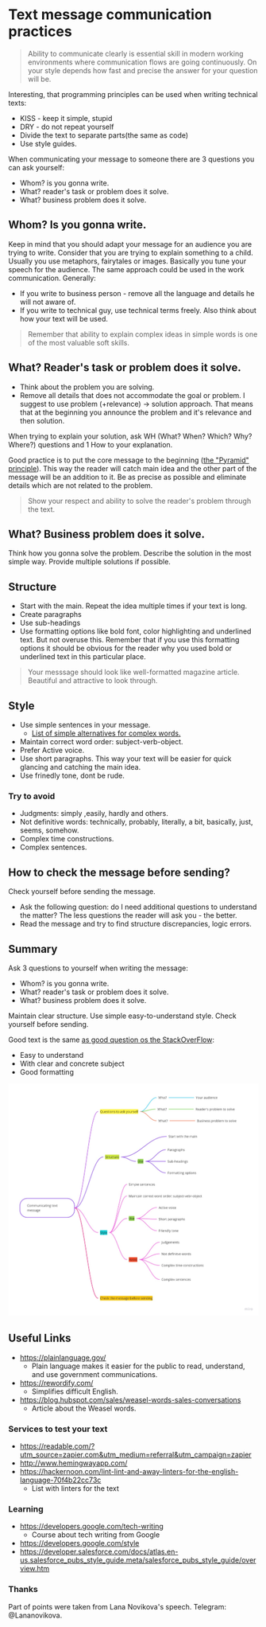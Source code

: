 # Text message communication practices

> Ability to communicate clearly is essential skill in modern working environments where communication flows are going continuously.
> On your style depends how fast and precise the answer for your question will be.

Interesting, that programming principles can be used when writing technical texts:
* KISS - keep it simple, stupid
* DRY - do not repeat yourself
* Divide the text to separate parts(the same as code)
* Use style guides.

When communicating your message to someone there are 3 questions you can ask yourself:
* Whom? is you gonna write.
* What? reader's task or problem does it solve.
* What? business problem does it solve.

## Whom? Is you gonna write. 
Keep in mind that you should adapt your message for an audience you are trying to write.
Consider that you are trying to explain something to a child. Usually you use metaphors, fairytales or images.
Basically you tune your speech for the audience. The same approach could be used in the work communication.
Generally:
 * If you write to business person - remove all the language and details he will not aware of.
 * If you write to technical guy, use technical terms freely.
Also think about how your text will be used.

> Remember that ability to explain complex ideas in simple words is one of the most valuable soft skills.

## What? Reader's task or problem does it solve.
* Think about the problem you are solving.
* Remove all details that does not accommodate the goal or problem. 
I suggest to use problem (+relevance) -> solution approach. That means that at the beginning you announce the problem and it's relevance and then solution.    

When trying to explain your solution, ask WH (What? When? Which? Why? Where?) questions and 1 How to your explanation.  

Good practice is to put the core message to the beginning ([the "Pyramid" principle](https://www.linkedin.com/pulse/pyramid-principle-explained-heba-abusedou)). This way the reader will catch main idea and the other part of the message will be an addition to it.
Be as precise as possible and eliminate details which are not related to the problem.

> Show your respect and ability to solve the reader's problem through the text.

## What? Business problem does it solve.
Think how you gonna solve the problem. Describe the solution in the most simple way. Provide multiple solutions if possible.

## Structure
* Start with the main. Repeat the idea multiple times if your text is long.
* Create paragraphs
* Use sub-headings
* Use formatting options like bold font, color highlighting and underlined text. But not overuse this. Remember that if you use this formatting options it should be obvious for the reader why you used bold or underlined text in this particular place.

> Your messsage should look like well-formatted magazine article. Beautiful and attractive to look through. 

## Style
* Use simple sentences in your message.
   * [List of simple alternatives for complex words.](https://plainlanguage.gov/guidelines/words/use-simple-words-phrases/)
* Maintain correct word order: subject-verb-object.
* Prefer Active voice.
* Use short paragraphs. This way your text will be easier for quick glancing and catching the main idea.
* Use frinedly tone, dont be rude.


### Try to avoid
* Judgments: simply ,easily, hardly and others.
* Not definitive words: technically, probably, literally, a bit, basically, just, seems, somehow.
* Complex time constructions.
* Complex sentences.

## How to check the message before sending?
Check yourself before sending the message.
* Ask the following question: do I need additional questions to understand the matter? The less questions the reader will ask you - the better.
* Read the message and try to find structure discrepancies, logic errors.

## Summary
Ask 3 questions to yourself when writing the message:
* Whom? is you gonna write.
* What? reader's task or problem does it solve.
* What? business problem does it solve.

Maintain clear structure. Use simple easy-to-understand style.
Check yourself before sending.

Good text is the same [as good question os the StackOverFlow](https://stackoverflow.com/help/how-to-ask):
* Easy to understand
* With clear and concrete subject 
* Good formatting

![communicating-text-message](./images/communicating-text-messages.jpg)

## Useful Links
* https://plainlanguage.gov/ 
   * Plain language makes it easier for the public to read, understand, and use government communications.
* https://rewordify.com/ 
   * Simplifies difficult English.
* https://blog.hubspot.com/sales/weasel-words-sales-conversations 
   * Article about the Weasel words.

### Services to test your text
* https://readable.com/?utm_source=zapier.com&utm_medium=referral&utm_campaign=zapier 
* http://www.hemingwayapp.com/ 
* https://hackernoon.com/lint-lint-and-away-linters-for-the-english-language-70f4b22cc73c 
   * List with linters for the text

### Learning 
* https://developers.google.com/tech-writing 
   * Course about tech writing from Google
* https://developers.google.com/style 
* https://developer.salesforce.com/docs/atlas.en-us.salesforce_pubs_style_guide.meta/salesforce_pubs_style_guide/overview.htm 

### Thanks
Part of points were taken from Lana Novikova's speech. 
Telegram: @Lananovikova.












